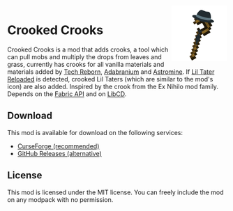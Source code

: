 <img src="./src/main/resources/assets/crookedcrooks/icon.png" align="right" width="128px"/>

# Crooked Crooks

Crooked Crooks is a mod that adds crooks, a tool which can pull mobs and multiply the drops from leaves and grass, currently has crooks for all vanilla materials and materials added by [Tech Reborn](https://www.curseforge.com/minecraft/mc-mods/techreborn), [Adabranium](https://www.curseforge.com/minecraft/mc-mods/adabranium) and [Astromine](https://www.curseforge.com/minecraft/mc-mods/astromine-fabric). If [Lil Tater Reloaded](https://www.curseforge.com/minecraft/mc-mods/lil-tater-reloaded) is detected, crooked Lil Taters (which are similar to the mod's icon) are also added. Inspired by the crook from the Ex Nihilo mod family. Depends on the [Fabric API](https://www.curseforge.com/minecraft/mc-mods/fabric-api) and on [LibCD](https://www.curseforge.com/minecraft/mc-mods/libcd).

## Download

This mod is available for download on the following services:

- [CurseForge (recommended)](https://www.curseforge.com/minecraft/mc-mods/crooked-crooks)
- [GitHub Releases (alternative)](https://github.com/joaoh1/CrookedCrooks/releases)

## License

This mod is licensed under the MIT license. You can freely include the mod on any modpack with no permission.

